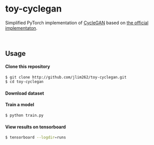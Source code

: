 # toy-cyclegan
Simplified PyTorch implementation of [CycleGAN](https://arxiv.org/abs/1703.10593) based on [the official implementaton](https://github.com/junyanz/pytorch-CycleGAN-and-pix2pix).

<br>

## Usage

#### Clone this repository
```bash
$ git clone http://github.com/jlim262/toy-cyclegan.git
$ cd toy-cyclegan
```

#### Download dataset 

#### Train a model
```bash
$ python train.py
```

#### View results on tensorboard
```bash
$ tensorboard --logdir=runs
```
